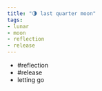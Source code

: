 ```yaml
---
title: "🌗 last quarter moon"
tags:
- lunar
- moon
- reflection
- release
---
```


- #reflection
- #release
- letting go